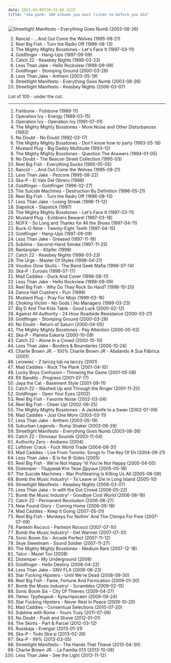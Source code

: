 ```yaml
---
date: 2021-04-06T20:31:01.322Z
title: "ska punk: 100 albums you must listen to before you die"
---
```

![Streetlight Manifesto - Everything Goes Numb (2003-08-26)](http://coverartarchive.org/release/c2fc3871-3ca1-4c00-b0a6-3297822b2662/3942852858-500.jpg "Streetlight Manifesto - Everything Goes Numb (2003-08-26)")
<ol class="albums">
<li data-cover="http://coverartarchive.org/release/20b3efeb-255a-3fde-8275-401bcf506489/3947787054-500.jpg" data-tags="punk" role="button">Rancid - ...And Out Come the Wolves (1995-08-21)</li>
<li data-cover="http://coverartarchive.org/release/c7c20200-53d7-49a0-9133-4259b442ff72/7695999165-500.jpg" data-tags="ska, ska punk" role="button">Reel Big Fish - Turn the Radio Off (1996-08-13)</li>
<li data-cover="http://coverartarchive.org/release/e58d27fb-e833-4bdf-a742-65c5fc45648a/3374874042-500.jpg" data-tags="ska, ska punk" role="button">The Mighty Mighty Bosstones - Let's Face It (1997-03-11)</li>
<li data-cover="http://coverartarchive.org/release/794f6593-539d-30c5-88e8-81da977865ab/9644316431-500.jpg" data-tags="ska punk" role="button">Goldfinger - Hang-Ups (1997-09-09)</li>
<li data-cover="http://coverartarchive.org/release/b9396979-7a88-457e-82f0-11f469cdd44f/4397619199-500.jpg" data-tags="ska, ska punk" role="button">Catch 22 - Keasbey Nights (1998-03-23)</li>
<li data-cover="http://coverartarchive.org/release/65fedf02-2d09-3791-9f05-1f5ef71b3da5/2214272590-500.jpg" data-tags="ska, ska punk" role="button">Less Than Jake - Hello Rockview (1998-09-09)</li>
<li data-cover="http://coverartarchive.org/release/697a3456-745a-4286-b55e-1cfe2dc1f045/1759329939-500.jpg" data-tags="ska punk" role="button">Goldfinger - Stomping Ground (2000-03-28)</li>
<li data-cover="https://img.discogs.com/cyDizY5ucEG5WjqBINdaFgJXRQA=/fit-in/600x600/filters:strip_icc():format(jpeg):mode_rgb():quality(90)/discogs-images/R-2692454-1296784825.jpeg.jpg" data-tags="ska punk, pop punk" role="button">Less Than Jake - Anthem (2003-05-19)</li>
<li data-cover="http://coverartarchive.org/release/c2fc3871-3ca1-4c00-b0a6-3297822b2662/3942852858-500.jpg" data-tags="ska, ska punk" role="button">Streetlight Manifesto - Everything Goes Numb (2003-08-26)</li>
<li data-cover="http://coverartarchive.org/release/275b722f-d7f9-40ea-be38-286414febeb6/3942871458-500.jpg" data-tags="ska punk" role="button">Streetlight Manifesto - Keasbey Nights (2006-03-07)</li>
</ol>
List of 100 - under the cut.
<!-- more -->

_________________

<ol class="albums">
<li data-cover="https://img.discogs.com/BcSnxF4diDV_rRbRjXB5uOl8Y6M=/fit-in/500x307/filters:strip_icc():format(jpeg):mode_rgb():quality(90)/discogs-images/R-573900-1368976469-4214.jpeg.jpg" data-tags="ska punk" role="button">
Fishbone - Fishbone (1988-11)
</li>
<li data-cover="http://coverartarchive.org/release/3b7b3ed6-1d46-4d49-ad8d-014f3d4086bd/1482836258-500.jpg" data-tags="punk, ska, ska punk, punk rock" role="button">
Operation Ivy - Energy (1989-03-15)
</li>
<li data-cover="http://coverartarchive.org/release/7a5c73ca-9819-49dc-baec-bb99573720c8/23134904254-500.jpg" data-tags="punk" role="button">
Operation Ivy - Operation Ivy (1991-07-01)
</li>
<li data-cover="http://coverartarchive.org/release/283c1172-c9ba-4bff-a032-bcf86c3efc03/3374868405-500.jpg" data-tags="rock, ska" role="button">
The Mighty Mighty Bosstones - More Noise and Other Disturbances (1992)
</li>
<li data-cover="http://coverartarchive.org/release/25eb2735-82dc-4503-bd33-82fbe8c4722f/3167361145-500.jpg" data-tags="ska, ska punk" role="button">
No Doubt - No Doubt (1992-03-17)
</li>
<li data-cover="http://coverartarchive.org/release/4cac982f-7b4b-48f6-90c3-02b336013ff6/3374869805-500.jpg" data-tags="ska, skacore" role="button">
The Mighty Mighty Bosstones - Don't know how to party (1993-05-18)
</li>
<li data-cover="http://coverartarchive.org/release/349e91cc-dafe-4fc6-a5e7-d486337c7883/23385371680-500.jpg" data-tags="ska punk" role="button">
Mustard Plug - Big Daddy Multitude (1993-12)
</li>
<li data-cover="http://coverartarchive.org/release/b7b346bb-1cd5-4a07-ae30-4ad15b1b1a9c/3374872062-500.jpg" data-tags="ska, ska punk" role="button">
The Mighty Mighty Bosstones - Question The Answers (1994-01-05)
</li>
<li data-cover="http://coverartarchive.org/release/b64eb5cf-ec72-3cf7-b3a7-d663583f40b7/4867481081-500.jpg" data-tags="ska" role="button">
No Doubt - The Beacon Street Collection (1995-03)
</li>
<li data-cover="http://coverartarchive.org/release/7237af3e-56ec-4b3d-9f90-89cf40b273ab/17552180567-500.jpg" data-tags="ska, ska punk" role="button">
Reel Big Fish - Everything Sucks (1995-05-05)
</li>
<li data-cover="http://coverartarchive.org/release/20b3efeb-255a-3fde-8275-401bcf506489/3947787054-500.jpg" data-tags="punk" role="button">
Rancid - ...And Out Come the Wolves (1995-08-21)
</li>
<li data-cover="http://coverartarchive.org/release/69317d19-8fbe-4113-9796-bc710b6650be/3747484935-500.jpg" data-tags="ska punk" role="button">
Less Than Jake - Pezcore (1995-08-22)
</li>
<li data-cover="http://coverartarchive.org/release/3414cb5d-d3bc-37b8-9392-8c525fa1af52/3334214007-500.jpg" data-tags="ska, ska punk" role="button">
Ska-P - El Vals Del Obrero (1996)
</li>
<li data-cover="http://coverartarchive.org/release/0693c832-6663-447a-908b-2273545a7a41/1863408288-500.jpg" data-tags="ska punk" role="button">
Goldfinger - Goldfinger (1996-02-27)
</li>
<li data-cover="http://coverartarchive.org/release/be48144f-8ead-4103-8aa7-c58a21de7f69/7257208992-500.jpg" data-tags="ska punk" role="button">
The Suicide Machines - Destruction By Definition (1996-05-21)
</li>
<li data-cover="http://coverartarchive.org/release/c7c20200-53d7-49a0-9133-4259b442ff72/7695999165-500.jpg" data-tags="ska, ska punk" role="button">
Reel Big Fish - Turn the Radio Off (1996-08-13)
</li>
<li data-cover="http://coverartarchive.org/release/9bc4688e-2268-4765-9d1c-f7c7d621304c/7535656529-500.jpg" data-tags="ska punk, ska" role="button">
Less Than Jake - Losing Streak (1996-11-12)
</li>
<li data-cover="http://coverartarchive.org/release/4049ee35-5197-4d8a-922f-bef3c3550f1d/7119052974-500.jpg" data-tags="ska punk, asian man" role="button">
Slapstick - Slapstick (1997)
</li>
<li data-cover="http://coverartarchive.org/release/e58d27fb-e833-4bdf-a742-65c5fc45648a/3374874042-500.jpg" data-tags="ska, ska punk" role="button">
The Mighty Mighty Bosstones - Let's Face It (1997-03-11)
</li>
<li data-cover="http://coverartarchive.org/release/c73a08cf-6782-4d91-b19f-e0f1b2eb05d8/2424924040-500.jpg" data-tags="ska punk, ska" role="button">
Mustard Plug - Evildoers Beware! (1997-03-18)
</li>
<li data-cover="http://coverartarchive.org/release/b8409d6a-9a04-396d-95e4-e70ed27ecd68/10621864235-500.jpg" data-tags="punk rock, punk, skate punk" role="button">
NOFX - So Long and Thanks for All the Shoes (1997-04-11)
</li>
<li data-cover="http://coverartarchive.org/release/4b006db3-2efc-4743-a74b-8658e10e65bd/8767397399-500.jpg" data-tags="ska" role="button">
Buck-O-Nine - Twenty-Eight Teeth (1997-04-15)
</li>
<li data-cover="http://coverartarchive.org/release/794f6593-539d-30c5-88e8-81da977865ab/9644316431-500.jpg" data-tags="ska punk" role="button">
Goldfinger - Hang-Ups (1997-09-09)
</li>
<li data-cover="http://coverartarchive.org/release/771774fa-e510-4bd1-9a21-6f3f2e716ccd/16695513200-500.jpg" data-tags="punk, covers, ska punk, cover, punk covers" role="button">
Less Than Jake - Greased (1997-11-18)
</li>
<li data-cover="http://coverartarchive.org/release/4ef09cab-23e6-4234-a1c6-8bf8f8ce4e00/3721447446-500.jpg" data-tags="ska punk, ska-punk, sublime, 1990s, smoke, second hand, us-american, compilation album, djtopp, its all chill, k1r7m, second-hand smoke, mca inc, passive smoking" role="button">
Sublime - Second-Hand Smoke (1997-11-25)
</li>
<li data-cover="http://coverartarchive.org/release/aa9c452f-7128-42e7-9bfb-e06873dcff6c/8516943085-500.jpg" data-tags="ska, ska punk, german, deutschpunk" role="button">
Rantanplan - Köpfer (1998)
</li>
<li data-cover="http://coverartarchive.org/release/b9396979-7a88-457e-82f0-11f469cdd44f/4397619199-500.jpg" data-tags="ska, ska punk" role="button">
Catch 22 - Keasbey Nights (1998-03-23)
</li>
<li data-cover="https://img.discogs.com/UwngDBJsmD7-M8R2S8_h6hF1hDE=/fit-in/526x533/filters:strip_icc():format(jpeg):mode_rgb():quality(90)/discogs-images/R-603950-1261065517.jpeg.jpg" data-tags="punk, ska, ska punk, crossover, post metal, jump-right-in" role="button">
The Urge - Master Of Styles (1998-04-21)
</li>
<li data-cover="http://coverartarchive.org/release/a0dfcd18-8b1a-4efe-aa62-13b44eefcd86/15586742775-500.jpg" data-tags="ska" role="button">
Voodoo Glow Skulls - The Band Geek Mafia (1998-07-14)
</li>
<li data-cover="http://coverartarchive.org/release/ddcc0477-d4b6-4201-85d1-df5e10482c16/28801509453-500.jpg" data-tags="ska, ska punk" role="button">
Ska-P - Eurosis (1998-07-17)
</li>
<li data-cover="http://coverartarchive.org/release/a380a014-adfc-413a-8c14-f9e327faa994/7771572316-500.jpg" data-tags="ska punk" role="button">
Mad Caddies - Duck And Cover (1998-08-11)
</li>
<li data-cover="http://coverartarchive.org/release/65fedf02-2d09-3791-9f05-1f5ef71b3da5/2214272590-500.jpg" data-tags="ska, ska punk" role="button">
Less Than Jake - Hello Rockview (1998-09-09)
</li>
<li data-cover="http://coverartarchive.org/release/a4926255-873e-44fd-ac3f-aa23c0286a10/16000973513-500.jpg" data-tags="ska" role="button">
Reel Big Fish - Why Do They Rock So Hard? (1998-10-20)
</li>
<li data-cover="http://coverartarchive.org/release/de75f45c-44b0-4ab1-829f-12077a27bc3a/24951821000-500.jpg" data-tags="ska punk, female vocals, pop-punk" role="button">
Dance Hall Crashers - Purr (1999)
</li>
<li data-cover="http://coverartarchive.org/release/c749b99e-5b95-4f15-8ede-c4e651dfddba/26642486330-500.jpg" data-tags="ska" role="button">
Mustard Plug - Pray For Mojo (1999-03-16)
</li>
<li data-cover="http://coverartarchive.org/release/f5df4817-0c95-4e61-8bf2-cb18ea19a161/25101643073-500.jpg" data-tags="ska punk, hardcore punk, albums everyone should own" role="button">
Choking Victim - No Gods / No Managers (1999-03-23)
</li>
<li data-cover="http://coverartarchive.org/release/069aa548-b883-462b-ab0e-4ebd0a3faede/8760204187-500.jpg" data-tags="punk, ska punk, ska" role="button">
Big D And The Kids Table - Good Luck (2000-02-12)
</li>
<li data-cover="https://img.discogs.com/5t1Mne4qDvs5NSFpzhcAKihrLvY=/fit-in/500x500/filters:strip_icc():format(jpeg):mode_rgb():quality(90)/discogs-images/R-501408-1234039280.jpeg.jpg" data-tags="ska punk, miami, 2000s, florida, hopeless records, us-american, studio album, against all authority, the dungeon, k1r7m, records of fred, 24 hour roadside resistance" role="button">
Against All Authority - 24 Hour Roadside Resistance (2000-03-21)
</li>
<li data-cover="http://coverartarchive.org/release/697a3456-745a-4286-b55e-1cfe2dc1f045/1759329939-500.jpg" data-tags="ska punk" role="button">
Goldfinger - Stomping Ground (2000-03-28)
</li>
<li data-cover="http://coverartarchive.org/release/babc0460-f5b0-47e9-abae-0b9df6b87deb/14791398017-500.jpg" data-tags="rock, ska" role="button">
No Doubt - Return of Saturn (2000-04-05)
</li>
<li data-cover="http://coverartarchive.org/release/1f280a6d-09ec-30f1-a199-3e49e1340dbc/4816645677-500.jpg" data-tags="ska" role="button">
The Mighty Mighty Bosstones - Pay Attention (2000-05-02)
</li>
<li data-cover="http://coverartarchive.org/release/afd09c19-87f1-368e-8e9a-738186154f7f/25137146393-500.jpg" data-tags="ska punk, ska" role="button">
Ska-P - Planeta Eskoria (2000-10-09)
</li>
<li data-cover="http://coverartarchive.org/release/ae8739a0-209c-4ff9-bc8d-867b82b2ee34/7294941251-500.jpg" data-tags="ska punk" role="button">
Catch 22 - Alone In a Crowd (2000-10-10)
</li>
<li data-cover="http://coverartarchive.org/release/1d478195-58ba-3d18-a4db-61a7a84813e1/2279759228-500.jpg" data-tags="ska punk" role="button">
Less Than Jake - Borders & Boundaries (2000-10-24)
</li>
<li data-cover="http://coverartarchive.org/release/ac3cc2de-61d7-48c3-99fc-d3ad7d3a848b/2146281950-500.jpg" data-tags="rock, brasil, charlie brown jr" role="button">
Charlie Brown JR. - 100% Charlie Brown JR - Abalando A Sua Fábrica (2001)
</li>
<li data-cover="https://img.discogs.com/20b6yft90sHm_ncJcE4Ivx9y70A=/fit-in/353x450/filters:strip_icc():format(jpeg):mode_rgb():quality(90)/discogs-images/R-3721922-1341747216-4648.jpeg.jpg" data-tags="ska, punk rock, ska punk, 2000s, eastern europe rock" role="button">
Leniwiec - Z tarczą lub na tarczy (2001)
</li>
<li data-cover="http://coverartarchive.org/release/b55cac2b-dfcf-435c-82c3-fa9ddd3136d9/26290886238-500.jpg" data-tags="ska punk" role="button">
Mad Caddies - Rock The Plank (2001-04-10)
</li>
<li data-cover="https://img.discogs.com/-B27AxUHFKt-Hi_gEB_EG164a60=/fit-in/600x600/filters:strip_icc():format(jpeg):mode_rgb():quality(90)/discogs-images/R-1693745-1350676528-8521.jpeg.jpg" data-tags="alternative, hardcore, ska punk, nerd rock, geek rock, dumb-pop-song" role="button">
Lucky Boys Confusion - Throwing the Game (2001-05-08)
</li>
<li data-cover="https://img.discogs.com/iTW0tmDT0oTsSLDHR2VehOonFz0=/fit-in/600x530/filters:strip_icc():format(jpeg):mode_rgb():quality(90)/discogs-images/R-3374351-1390864723-4747.jpeg.jpg" data-tags="progressive rock" role="button">
RX Bandits - Progress (2001-07-17)
</li>
<li data-cover="https://img.discogs.com/8BzZ2N5beEFSv32saw1Z-i4qxY0=/fit-in/300x300/filters:strip_icc():format(jpeg):mode_rgb():quality(90)/discogs-images/R-1323937-1314831973.jpeg.jpg" data-tags="punk, ska punk" role="button">
Jaya the Cat - Basement Style (2001-09-11)
</li>
<li data-cover="https://img.discogs.com/j_koj6HMSnMR5xkiGYvyuw6LDbw=/fit-in/250x250/filters:strip_icc():format(jpeg):mode_rgb():quality(90)/discogs-images/R-9026819-1473511259-4702.jpeg.jpg" data-tags="punk, ska, ska punk" role="button">
Catch 22 - Washed Up and Through the Ringer (2001-11-20)
</li>
<li data-cover="https://img.discogs.com/Ice_vO57kzceRQYI4UqEE7aRXvk=/fit-in/500x500/filters:strip_icc():format(jpeg):mode_rgb():quality(90)/discogs-images/R-4958582-1384540765-9768.jpeg.jpg" data-tags="punk rock, pop punk, ska punk" role="button">
Goldfinger - Open Your Eyes (2002)
</li>
<li data-cover="http://coverartarchive.org/release/0a07f1b1-5772-4a82-8f5c-5d4ac9532022/16120195921-500.jpg" data-tags="ska" role="button">
Reel Big Fish - Favorite Noise (2002-03-04)
</li>
<li data-cover="https://img.discogs.com/LwWZxiZvwMTey_dXq2s0OXoVx5s=/fit-in/320x319/filters:strip_icc():format(jpeg):mode_rgb():quality(90)/discogs-images/R-1554329-1328635839.jpeg.jpg" data-tags="ska punk, ska" role="button">
Reel Big Fish - Cheer Up! (2002-06-25)
</li>
<li data-cover="http://coverartarchive.org/release/1045b6d8-bc5f-38fa-a459-350e79dd34ef/3374878296-500.jpg" data-tags="ska punk" role="button">
The Mighty Mighty Bosstones - A Jackknife to a Swan (2002-07-09)
</li>
<li data-cover="http://coverartarchive.org/release/5674ac8c-f0da-4cab-97eb-3aa53caec890/7333715088-500.jpg" data-tags="ska punk, ska" role="button">
Mad Caddies - Just One More (2003-03-11)
</li>
<li data-cover="https://img.discogs.com/cyDizY5ucEG5WjqBINdaFgJXRQA=/fit-in/600x600/filters:strip_icc():format(jpeg):mode_rgb():quality(90)/discogs-images/R-2692454-1296784825.jpeg.jpg" data-tags="ska punk, pop punk" role="button">
Less Than Jake - Anthem (2003-05-19)
</li>
<li data-cover="http://coverartarchive.org/release/d1acd38d-e01b-4de2-a929-ac1b72ec7d7c/3412654508-500.jpg" data-tags="ska" role="button">
Suburban Legends - Rump Shaker (2003-06-28)
</li>
<li data-cover="http://coverartarchive.org/release/c2fc3871-3ca1-4c00-b0a6-3297822b2662/3942852858-500.jpg" data-tags="ska, ska punk" role="button">
Streetlight Manifesto - Everything Goes Numb (2003-08-26)
</li>
<li data-cover="http://coverartarchive.org/release/935a232d-2ec1-463c-bd08-7f8e3a88f270/13886794568-500.jpg" data-tags="rock, punk, ska, ska-punk" role="button">
Catch 22 - Dinosaur Sounds (2003-11-04)
</li>
<li data-cover="https://img.discogs.com/dysrERWxIucpEFpcpqbGywS7lD4=/fit-in/600x576/filters:strip_icc():format(jpeg):mode_rgb():quality(90)/discogs-images/R-459716-1447563906-6213.jpeg.jpg" data-tags="punk rock, ska punk" role="button">
Authority Zero - Andiamo (2004)
</li>
<li data-cover="https://img.discogs.com/W44eaQj_d_o4lILFX8Mo7S13CZg=/fit-in/502x442/filters:strip_icc():format(jpeg):mode_rgb():quality(90)/discogs-images/R-379884-1139850324.jpeg.jpg" data-tags="ska punk, punk, ska, crack rock steady" role="button">
Leftöver Crack - Fuck World Trade (2004-08-31)
</li>
<li data-cover="https://img.discogs.com/usJcxsZeOCG8ZWAMTRtMEw481zY=/fit-in/600x593/filters:strip_icc():format(jpeg):mode_rgb():quality(90)/discogs-images/R-1034849-1573542154-4393.jpeg.jpg" data-tags="ska punk" role="button">
Mad Caddies - Live From Toronto: Songs In The Key Of Eh (2004-09-21)
</li>
<li data-cover="https://img.discogs.com/UOLA5i3G-SdoLV9ymx_pmW0g478=/fit-in/600x605/filters:strip_icc():format(jpeg):mode_rgb():quality(90)/discogs-images/R-16334103-1607120156-3130.jpeg.jpg" data-tags="ska" role="button">
Less Than Jake - B Is for B-Sides (2005)
</li>
<li data-cover="https://img.discogs.com/COI79GHYa5Q31EB4PZlT6ucMbeU=/fit-in/500x500/filters:strip_icc():format(jpeg):mode_rgb():quality(90)/discogs-images/R-6463974-1419874590-8128.jpeg.jpg" data-tags="ska punk" role="button">
Reel Big Fish - We're Not Happy 'til You're Not Happy (2005-04-05)
</li>
<li data-cover="http://coverartarchive.org/release/1e6260bc-325b-4650-a194-1695bafe0887/8289363910-500.jpg" data-tags="russian, ska punk, 2000s, studio album, distemper, think about who your friends are, k1r7m, brp records, an-na nadel records" role="button">
Distemper - Подумай Кто Твои Друзья (2005-05-18)
</li>
<li data-cover="https://img.discogs.com/PNjGbQhy6lNCujx_Kdd2GBiuLyE=/fit-in/320x320/filters:strip_icc():format(jpeg):mode_rgb():quality(90)/discogs-images/R-651885-1285922617.jpeg.jpg" data-tags="punk" role="button">
The Suicide Machines - War Profiteering Is Killing Us All (2005-08-09)
</li>
<li data-cover="http://coverartarchive.org/release/267e744d-4019-4d40-b176-12afcec5a40b/4723780103-500.jpg" data-tags="ska, ska punk, diy" role="button">
Bomb the Music Industry! - To Leave or Die in Long Island (2005-10)
</li>
<li data-cover="http://coverartarchive.org/release/275b722f-d7f9-40ea-be38-286414febeb6/3942871458-500.jpg" data-tags="ska punk" role="button">
Streetlight Manifesto - Keasbey Nights (2006-03-07)
</li>
<li data-cover="http://coverartarchive.org/release/4575d679-cb7c-48e9-9849-6227fafbec64/21326500958-500.jpg" data-tags="pop punk, ska punk" role="button">
Less Than Jake - In with the Out Crowd (2006-05-22)
</li>
<li data-cover="http://coverartarchive.org/release/41493b9e-4e4d-45fc-a755-f3b8354608f5/4734814573-500.jpg" data-tags="ska punk" role="button">
Bomb the Music Industry! - Goodbye Cool World (2006-06-18)
</li>
<li data-cover="http://coverartarchive.org/release/47fc9d3a-c6f9-43d4-80ab-b3448fb5460b/15535168668-500.jpg" data-tags="rock, ska, ska punk" role="button">
Catch 22 - Permanent Revolution (2006-06-27)
</li>
<li data-cover="http://coverartarchive.org/release/bb3f60de-b134-42f8-a298-a4b57913da12/15998652821-500.jpg" data-tags="pop punk" role="button">
New Found Glory - Coming Home (2006-09-18)
</li>
<li data-cover="http://coverartarchive.org/release/f455779f-dec7-48c8-af09-f6714daf4c1f/23387977674-500.jpg" data-tags="ska" role="button">
Mad Caddies - Keep It Going (2007-05-01)
</li>
<li data-cover="http://coverartarchive.org/release/5ae26f5d-c22b-4c19-a8f3-d5c133b98f48/3352654339-500.jpg" data-tags="ska punk, ska" role="button">
Reel Big Fish - Monkeys For Nothin' And The Chimps For Free (2007-07-09)
</li>
<li data-cover="https://img.discogs.com/n99VIHuqqLx74aLtCVlcya3y8Y8=/fit-in/300x300/filters:strip_icc():format(jpeg):mode_rgb():quality(90)/discogs-images/R-2934259-1307994956.jpeg.jpg" data-tags="ska, latin" role="button">
Panteón Rococó - Panteón Rococó (2007-07-10)
</li>
<li data-cover="http://coverartarchive.org/release/e09c94cb-e033-31ef-95c1-2ae22ca548b5/4723904214-500.jpg" data-tags="ska punk, have album" role="button">
Bomb the Music Industry! - Get Warmer (2007-07-31)
</li>
<li data-cover="http://coverartarchive.org/release/bc069691-57c9-4d37-9551-d044e8f1cddc/7732910983-500.jpg" data-tags="punk, ska, ska punk" role="button">
Sonic Boom Six - Arcade Perfect (2007-11-12)
</li>
<li data-cover="http://coverartarchive.org/release/97aec9eb-dbcc-4a50-95fe-8590ccf0efc1/14503614976-500.jpg" data-tags="pop, rock, pop rock, power, ska punk, dance pop" role="button">
Skye Sweetnam - Sound Soldier (2007-11-27)
</li>
<li data-cover="http://coverartarchive.org/release/72335b56-d85a-4d58-b955-7a2c0b664f87/3044881236-500.jpg" data-tags="ska punk" role="button">
The Mighty Mighty Bosstones - Medium Rare (2007-12-18)
</li>
<li data-cover="https://img.discogs.com/45eb04efa1b9dab860c60bebc1bf69d223f02605/images/spacer.gif" data-tags="ska punk" role="button">
Talco - Mazel Tov (2008)
</li>
<li data-cover="http://coverartarchive.org/release/7c470b5d-d6c3-4654-ac98-1b84f208419f/2122076536-500.jpg" data-tags="ska punk" role="button">
Distemper - My Underground (2008)
</li>
<li data-cover="http://coverartarchive.org/release/d2527a0d-9d08-4afc-b995-a991433b73fc/6270370193-500.jpg" data-tags="pop punk, ska punk" role="button">
Goldfinger - Hello Destiny (2008-04-22)
</li>
<li data-cover="https://img.discogs.com/g9CTWEDE4ecrjmviM71UTKqhuwU=/fit-in/500x500/filters:strip_icc():format(jpeg):mode_rgb():quality(90)/discogs-images/R-2662453-1372420296-9961.jpeg.jpg" data-tags="ska punk" role="button">
Less Than Jake - GNV FLA (2008-06-23)
</li>
<li data-cover="http://coverartarchive.org/release/30e836e4-517a-4d77-89fd-f975b2d7c05e/26401763816-500.jpg" data-tags="punk" role="button">
Star Fucking Hipsters - Until We're Dead (2008-09-30)
</li>
<li data-cover="http://coverartarchive.org/release/a63adbec-25c7-476a-88ee-aaa60c871377/1257965415-500.jpg" data-tags="ska" role="button">
Reel Big Fish - Fame, Fortune And Fornication (2009-01-20)
</li>
<li data-cover="https://via.placeholder.com/450" data-tags="punk, ska punk" role="button">
Bomb the Music Industry! - Scrambles (2009-02-15)
</li>
<li data-cover="http://coverartarchive.org/release/5ec75252-8e83-441c-ac38-65f953e7b3b1/7732989188-500.jpg" data-tags="punk, ska, ska punk, loved albums" role="button">
Sonic Boom Six - City Of Thieves (2009-04-27)
</li>
<li data-cover="http://coverartarchive.org/release/324cdbb0-578d-353c-a34b-401b24ce3b57/3117012656-500.jpg" data-tags="belarusian, ska punk" role="button">
Ляпис Трубецкой - Культпросвет (2009-08-24)
</li>
<li data-cover="http://coverartarchive.org/release/422bfb15-8696-42ed-9b59-06d31390dd59/16183104305-500.jpg" data-tags="ska punk" role="button">
Star Fucking Hipsters - Never Rest In Peace (2009-10-20)
</li>
<li data-cover="http://coverartarchive.org/release/15fe0d1d-c03d-3dbf-a542-eec1f110da65/26506646281-500.jpg" data-tags="ska punk" role="button">
Mad Caddies - Consentual Selections (2010-07-20)
</li>
<li data-cover="http://coverartarchive.org/release/25a97fae-0cf7-4363-8fae-74b35ea88b14/4673555729-500.jpg" data-tags="rock, punk, reggae, ska punk" role="button">
Sublime with Rome - Yours Truly (2011-07-08)
</li>
<li data-cover="https://img.discogs.com/yTE95Iyji3idxlRz5HoDfUyskHQ=/fit-in/600x529/filters:strip_icc():format(jpeg):mode_rgb():quality(90)/discogs-images/R-3902469-1582178853-6309.jpeg.jpg" data-tags="alternative, pop" role="button">
No Doubt - Push and Shove (2012-01-01)
</li>
<li data-cover="http://coverartarchive.org/release/e7f19559-108d-4d0e-a976-e89dc27009e2/4481817784-500.jpg" data-tags="punk, reggae, ska, ska punk" role="button">
The Skints - Part & Parcel (2012-03-12)
</li>
<li data-cover="http://coverartarchive.org/release/8345b1ef-6036-4ca2-acdb-82b26c266ab0/4199037204-500.jpg" data-tags="metal, punk, ska, russian, ska punk, austrian, russian ska, turbo polka" role="button">
Russkaja - Energia! (2013-01-31)
</li>
<li data-cover="http://coverartarchive.org/release/aee40e9a-6f3c-4608-84d4-c880ae449b3f/4206327898-500.jpg" data-tags="spanish, ska punk, 2010s, ska-p, sony bmg, compilation album, greatest hits album, todo ska-p, k1r7m, tony lopez" role="button">
Ska-P - Todo Ska-p (2013-02-26)
</li>
<li data-cover="http://coverartarchive.org/release/66bcf846-f5d0-4214-93c3-e3c496de0dbd/13297421663-500.jpg" data-tags="spanish, pop punk, ska punk, 2010s, number, madrid, latin grammy nominated, spanish language, 99 percent, rock music, ska-p, studio album, ninety-nine, 99 por ciento, warner music group, k1r7m, red led, percent sign" role="button">
Ska-P - 99% (2013-03-05)
</li>
<li data-cover="https://img.discogs.com/va4IjKKzW8IYcK5FhoG62NnRUnw=/fit-in/600x600/filters:strip_icc():format(jpeg):mode_rgb():quality(90)/discogs-images/R-4606117-1369755878-7901.jpeg.jpg" data-tags="ska punk" role="button">
Streetlight Manifesto - The Hands That Thieve (2013-04-30)
</li>
<li data-cover="http://coverartarchive.org/release/e563292f-5a19-4cf4-87ca-a6820f9dc96e/8566278172-500.jpg" data-tags="alternative rock, reggae, alternative metal, ska punk, male vocalists, pop-rock, skate punk, rap rock" role="button">
Charlie Brown JR. - La Familia 013 (2013-10-08)
</li>
<li data-cover="http://coverartarchive.org/release/cedde5b9-21a1-4733-b845-1de8c066f4df/28084970501-500.jpg" data-tags="ska punk" role="button">
Less Than Jake - See the Light (2013-11-12)
</li>
</ol>